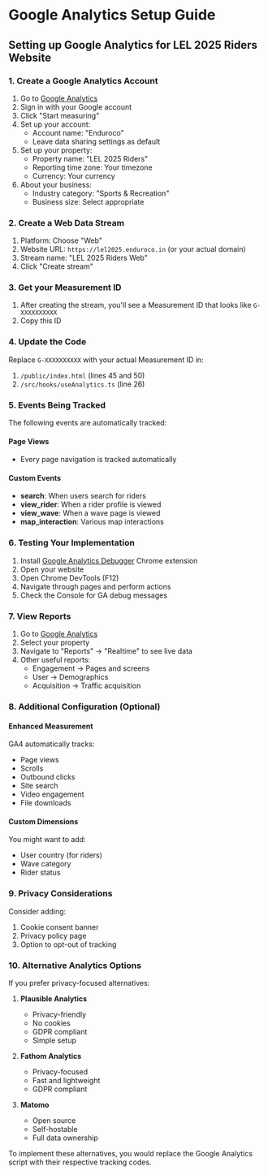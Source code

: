 # Google Analytics Setup Guide

## Setting up Google Analytics for LEL 2025 Riders Website

### 1. Create a Google Analytics Account

1. Go to [Google Analytics](https://analytics.google.com/)
2. Sign in with your Google account
3. Click "Start measuring"
4. Set up your account:
   - Account name: "Enduroco"
   - Leave data sharing settings as default
5. Set up your property:
   - Property name: "LEL 2025 Riders"
   - Reporting time zone: Your timezone
   - Currency: Your currency
6. About your business:
   - Industry category: "Sports & Recreation"
   - Business size: Select appropriate

### 2. Create a Web Data Stream

1. Platform: Choose "Web"
2. Website URL: `https://lel2025.enduroco.in` (or your actual domain)
3. Stream name: "LEL 2025 Riders Web"
4. Click "Create stream"

### 3. Get your Measurement ID

1. After creating the stream, you'll see a Measurement ID that looks like `G-XXXXXXXXXX`
2. Copy this ID

### 4. Update the Code

Replace `G-XXXXXXXXXX` with your actual Measurement ID in:

1. `/public/index.html` (lines 45 and 50)
2. `/src/hooks/useAnalytics.ts` (line 26)

### 5. Events Being Tracked

The following events are automatically tracked:

#### Page Views
- Every page navigation is tracked automatically

#### Custom Events
- **search**: When users search for riders
- **view_rider**: When a rider profile is viewed
- **view_wave**: When a wave page is viewed
- **map_interaction**: Various map interactions

### 6. Testing Your Implementation

1. Install [Google Analytics Debugger](https://chrome.google.com/webstore/detail/google-analytics-debugger/jnkmfdileelhofjcijamephohjechhna) Chrome extension
2. Open your website
3. Open Chrome DevTools (F12)
4. Navigate through pages and perform actions
5. Check the Console for GA debug messages

### 7. View Reports

1. Go to [Google Analytics](https://analytics.google.com/)
2. Select your property
3. Navigate to "Reports" → "Realtime" to see live data
4. Other useful reports:
   - Engagement → Pages and screens
   - User → Demographics
   - Acquisition → Traffic acquisition

### 8. Additional Configuration (Optional)

#### Enhanced Measurement
GA4 automatically tracks:
- Page views
- Scrolls
- Outbound clicks
- Site search
- Video engagement
- File downloads

#### Custom Dimensions
You might want to add:
- User country (for riders)
- Wave category
- Rider status

### 9. Privacy Considerations

Consider adding:
1. Cookie consent banner
2. Privacy policy page
3. Option to opt-out of tracking

### 10. Alternative Analytics Options

If you prefer privacy-focused alternatives:

1. **Plausible Analytics**
   - Privacy-friendly
   - No cookies
   - GDPR compliant
   - Simple setup

2. **Fathom Analytics**
   - Privacy-focused
   - Fast and lightweight
   - GDPR compliant

3. **Matomo**
   - Open source
   - Self-hostable
   - Full data ownership

To implement these alternatives, you would replace the Google Analytics script with their respective tracking codes.